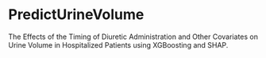 # PredictUrineVolume
The Effects of the Timing of Diuretic Administration and Other Covariates on Urine Volume in Hospitalized Patients using XGBoosting and SHAP.
